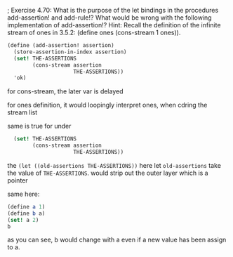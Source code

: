 ; Exercise 4.70: What is the purpose of the let bindings in the procedures add-assertion! and add-rule!? What would be wrong with the following implementation of add-assertion!? Hint: Recall the definition of the infinite stream of ones in 3.5.2: (define ones (cons-stream 1 ones)).
```scheme
(define (add-assertion! assertion)
  (store-assertion-in-index assertion)
  (set! THE-ASSERTIONS
        (cons-stream assertion 
                     THE-ASSERTIONS))
  'ok)
```
for cons-stream, the later var is delayed

for ones definition, it would loopingly interpret ones, when cdring the stream list

same is true for under
```scheme
  (set! THE-ASSERTIONS
        (cons-stream assertion 
                     THE-ASSERTIONS))
```
the  `(let ((old-assertions THE-ASSERTIONS))` here 
let `old-assertions` take the value of `THE-ASSERTIONS`.
would strip out the outer layer which is a pointer

same here:
```scheme
(define a 1)
(define b a)
(set! a 2)
b
```
as you can see, b would change with a even if a new value has
been assign to a.